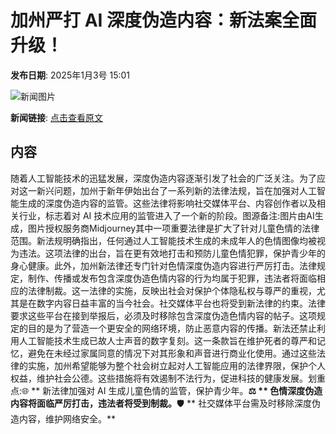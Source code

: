 # 加州严打 AI 深度伪造内容：新法案全面升级！

**发布日期**: 2025年1月3号 15:01

![新闻图片](https://pic.chinaz.com/picmap/202209071519241449_2.jpg)

**新闻链接**: [点击查看原文](https://www.aibase.com/zh/news/14457)

## 内容

随着人工智能技术的迅猛发展，深度伪造内容逐渐引发了社会的广泛关注。为了应对这一新兴问题，加州于新年伊始出台了一系列新的法律法规，旨在加强对人工智能生成的深度伪造内容的监管。这些法律将影响社交媒体平台、内容创作者以及相关行业，标志着对 AI 技术应用的监管进入了一个新的阶段。图源备注:图片由AI生成，图片授权服务商Midjourney其中一项重要法律是扩大了针对儿童色情的法律范围。新法规明确指出，任何通过人工智能技术生成的未成年人的色情图像均被视为违法。这项法律的出台，旨在更有效地打击和预防儿童色情犯罪，保护青少年的身心健康。此外，加州新法律还专门针对色情深度伪造内容进行严厉打击。法律规定，制作、传播或发布包含深度伪造色情内容的行为均属于犯罪，违法者将面临相应的法律制裁。这一法律的实施，反映出社会对保护个体隐私权与尊严的重视，尤其是在数字内容日益丰富的当今社会。社交媒体平台也将受到新法律的约束。法律要求这些平台在接到举报后，必须及时移除包含深度伪造色情内容的帖子。这项规定的目的是为了营造一个更安全的网络环境，防止恶意内容的传播。新法还禁止利用人工智能技术生成已故人士声音的数字复刻。这一条款旨在维护死者的尊严和记忆，避免在未经过家属同意的情况下对其形象和声音进行商业化使用。通过这些法律的实施，加州希望能够为整个社会树立起对人工智能应用的法律界限，保护个人权益，维护社会公德。这些措施将有效遏制不法行为，促进科技的健康发展。划重点:🌐 ** 新法律加强对 AI 生成儿童色情的监管，保护青少年。**⚖️ ** 色情深度伪造内容将面临严厉打击，违法者将受到制裁。**🛡️ ** 社交媒体平台需及时移除深度伪造内容，维护网络安全。**
